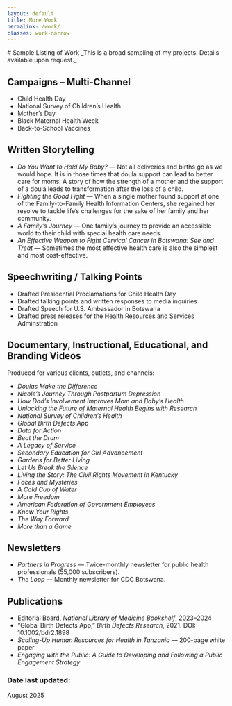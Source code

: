 ```yaml
---
layout: default
title: More Work
permalink: /work/
classes: work-narrow
---
```

<style>
/* Only affects this page because of the .work-narrow class */
.work-narrow .page__content {
  max-width: 75ch;     /* adjust to taste: try 80–90ch */
  margin: 0 auto;      /* centers it (creates left/right margins) */
  padding: 0 1rem;     /* a little side breathing room */
}

/* optional niceties */
.work-narrow .page__content h1, 
.work-narrow .page__content h2 { margin: 1.25rem 0 .5rem; }
.work-narrow .page__content p { margin: 0 0 .75rem; line-height: 1.6; }
.work-narrow .page__content ul { margin: .25rem 0 1rem; padding-left: 1.25rem; }
.work-narrow .page__content li + li { margin-top: .35rem; }
</style>
<section id="work" markdown="1">
# Sample Listing of Work
_This is a broad sampling of my projects. Details available upon request._

## Campaigns – Multi-Channel
- Child Health Day
- National Survey of Children’s Health
- Mother’s Day
- Black Maternal Health Week
- Back-to-School Vaccines

## Written Storytelling
- _Do You Want to Hold My Baby?_ — Not all deliveries and births go as we would hope. It is in those times that doula support can lead to better care for moms. A story of how the strength of a mother and the support of a doula leads to transformation after the loss of a child.
- _Fighting the Good Fight_ — When a single mother found support at one of the Family-to-Family Health Information Centers, she regained her resolve to tackle life’s challenges for the sake of her family and her community.
- _A Family’s Journey_ — One family’s journey to provide an accessible world to their child with special health care needs.
- _An Effective Weapon to Fight Cervical Cancer in Botswana: See and Treat_ — Sometimes the most effective health care is also the simplest and most cost-effective.

## Speechwriting / Talking Points
- Drafted Presidential Proclamations for Child Health Day
- Drafted talking points and written responses to media inquiries
- Drafted Speech for U.S. Ambassador in Botswana
- Drafted press releases for the Health Resources and Services Adminstration

## Documentary, Instructional, Educational, and Branding Videos
Produced for various clients, outlets, and channels:
- _Doulas Make the Difference_
- _Nicole’s Journey Through Postpartum Depression_
- _How Dad’s Involvement Improves Mom and Baby’s Health_
- _Unlocking the Future of Maternal Health Begins with Research_
- _National Survey of Children’s Health_
- _Global Birth Defects App_
- _Data for Action_
- _Beat the Drum_
- _A Legacy of Service_
- _Secondary Education for Girl Advancement_
- _Gardens for Better Living_
- _Let Us Break the Silence_
- _Living the Story: The Civil Rights Movement in Kentucky_
- _Faces and Mysteries_
- _A Cold Cup of Water_
- _More Freedom_
- _American Federation of Government Employees_
- _Know Your Rights_
- _The Way Forward_
- _More than a Game_

## Newsletters
- _Partners in Progress_ — Twice-monthly newsletter for public health professionals (55,000 subscribers).
- _The Loop_ — Monthly newsletter for CDC Botswana.

## Publications
- Editorial Board, *National Library of Medicine Bookshelf*, 2023–2024  
- “Global Birth Defects App,” *Birth Defects Research*, 2021. DOI: 10.1002/bdr2.1898  
- *Scaling-Up Human Resources for Health in Tanzania* — 200-page white paper  
- *Engaging with the Public: A Guide to Developing and Following a Public Engagement Strategy*

### Date last updated:
August 2025
</section>
